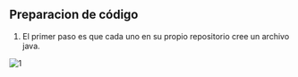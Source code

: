 ## Preparacion de código

1) El primer paso es que cada uno en su propio repositorio cree un archivo java.

![1](https://github.com/user-attachments/assets/837f2821-dd60-46c1-b34b-9e621301c675)
